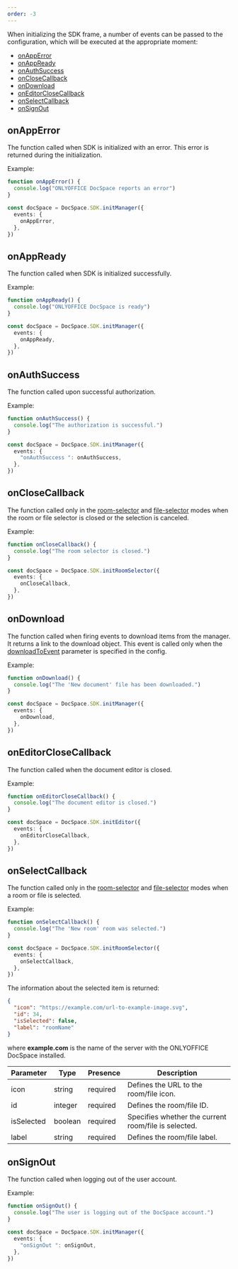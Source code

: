 ```yaml
---
order: -3
---
```


When initializing the SDK frame, a number of events can be passed to the configuration, which will be executed at the appropriate moment:

- [onAppError](#onapperror)
- [onAppReady](#onappready)
- [onAuthSuccess](#onauthsuccess)
- [onCloseCallback](#onclosecallback)
- [onDownload](#ondownload)
- [onEditorCloseCallback](#oneditorclosecallback)
- [onSelectCallback](#onselectcallback)
- [onSignOut](#onsignout)

## onAppError

The function called when SDK is initialized with an error. This error is returned during the initialization.

Example:

  ``` ts
  function onAppError() {
    console.log("ONLYOFFICE DocSpace reports an error")
  }
  
  const docSpace = DocSpace.SDK.initManager({
    events: {
      onAppError,
    },
  })
  ```

## onAppReady

The function called when SDK is initialized successfully.

Example:

  ``` ts
  function onAppReady() {
    console.log("ONLYOFFICE DocSpace is ready")
  }
  
  const docSpace = DocSpace.SDK.initManager({
    events: {
      onAppReady,
    },
  })
  ```

## onAuthSuccess

The function called upon successful authorization.

Example:

  ``` ts
  function onAuthSuccess() {
    console.log("The authorization is successful.")
  }
  
  const docSpace = DocSpace.SDK.initManager({
    events: {
      "onAuthSuccess ": onAuthSuccess,
    },
  })
  ```

## onCloseCallback

The function called only in the [room-selector](../Initialization%20Modes/Room%20Selector/index.md) and [file-selector](../Initialization%20Modes/File%20Selector/index.md) modes when the room or file selector is closed or the selection is canceled.

Example:

  ``` ts
  function onCloseCallback() {
    console.log("The room selector is closed.")
  }
  
  const docSpace = DocSpace.SDK.initRoomSelector({
    events: {
      onCloseCallback,
    },
  })
  ```

## onDownload

The function called when firing events to download items from the manager. It returns a link to the download object. This event is called only when the [downloadToEvent](../Config/index.md#downloadtoevent) parameter is specified in the config.

Example:

  ``` ts
  function onDownload() {
    console.log("The 'New document' file has been downloaded.")
  }
  
  const docSpace = DocSpace.SDK.initManager({
    events: {
      onDownload,
    },
  })
  ```

## onEditorCloseCallback

The function called when the document editor is closed.

Example:

  ``` ts
  function onEditorCloseCallback() {
    console.log("The document editor is closed.")
  }
  
  const docSpace = DocSpace.SDK.initEditor({
    events: {
      onEditorCloseCallback,
    },
  })
  ```

## onSelectCallback

The function called only in the [room-selector](../Initialization%20Modes/Room%20Selector/index.md) and [file-selector](../Initialization%20Modes/File%20Selector/index.md) modes when a room or file is selected.

Example:

  ``` ts
  function onSelectCallback() {
    console.log("The 'New room' room was selected.")
  }
  
  const docSpace = DocSpace.SDK.initRoomSelector({
    events: {
      onSelectCallback,
    },
  })
  ```

The information about the selected item is returned:

  ``` json
  {
    "icon": "https://example.com/url-to-example-image.svg",
    "id": 34,
    "isSelected": false,
    "label": "roomName"
  }
  ```

where **example.com** is the name of the server with the ONLYOFFICE DocSpace installed.

| Parameter  | Type    | Presence | Description                                          |
| ---------- | ------- | -------- | ---------------------------------------------------- |
| icon       | string  | required | Defines the URL to the room/file icon.               |
| id         | integer | required | Defines the room/file ID.                            |
| isSelected | boolean | required | Specifies whether the current room/file is selected. |
| label      | string  | required | Defines the room/file label.                         |

## onSignOut

The function called when logging out of the user account.

Example:

  ``` ts
  function onSignOut() {
    console.log("The user is logging out of the DocSpace account.")
  }
  
  const docSpace = DocSpace.SDK.initManager({
    events: {
      "onSignOut ": onSignOut,
    },
  })
  ```
